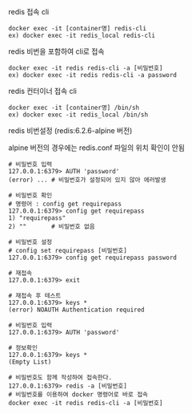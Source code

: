 redis 접속 cli

```vim
docker exec -it [container명] redis-cli
ex) docker exec -it redis_local redis-cli
```

redis 비번을 포함하여 cli로 접속

```vim
docker exec -it redis redis-cli -a [비밀번호]
ex) docker exec -it redis redis-cli -a password
```

redis 컨터이너 접속 cli

```vim
docker exec -it [container명] /bin/sh
ex) docker exec -it redis_local /bin/sh
```

redis 비번설정 (redis:6.2.6-alpine 버전)

alpine 버전의 경우에는 redis.conf 파일의 위치 확인이 안됨

```
# 비밀번호 입력
127.0.0.1:6379> AUTH 'password'
(error) ... # 비밀번호가 설정되어 있지 않아 에러발생

# 비밀번호 확인
# 명령어 : config get requirepass
127.0.0.1:6379> config get requirepass
1) "requirepass"
2) ""       # 비밀번호 없음

# 비밀번호 설정
# config set requirepass [비밀번호]
127.0.0.1:6379> config get requirepass password

# 재접속
127.0.0.1:6379> exit

# 재접속 후 테스트
127.0.0.1:6379> keys *
(error) NOAUTH Authentication required

# 비밀번호 입력
127.0.0.1:6379> AUTH 'password'

# 정보확인
127.0.0.1:6379> keys *
(Empty List)

# 비밀번호도 함께 작성하여 접속한다.
127.0.0.1:6379> redis -a [비밀번호]
# 비밀번호를 이용하여 docker 명령어로 바로 접속
docker exec -it redis redis-cli -a [비밀번호]
```


